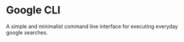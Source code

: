 # Google CLI

A simple and minimalist command line interface for executing everyday google searches.
